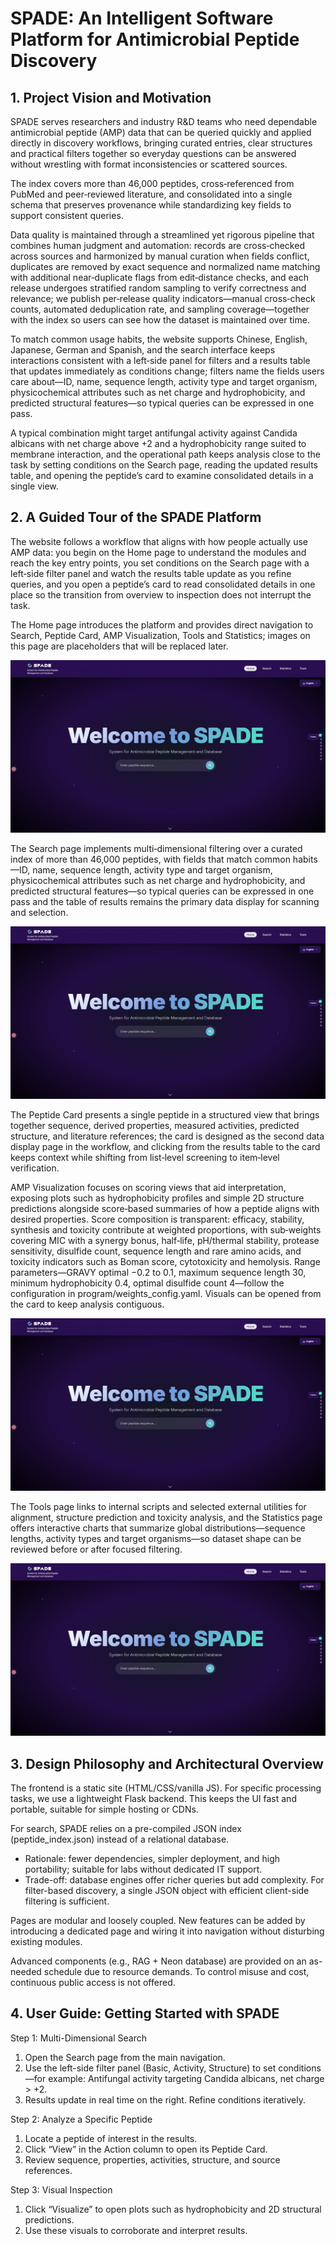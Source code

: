 # SPADE: An Intelligent Software Platform for Antimicrobial Peptide Discovery

## 1. Project Vision and Motivation

SPADE serves researchers and industry R&D teams who need dependable antimicrobial peptide (AMP) data that can be queried quickly and applied directly in discovery workflows, bringing curated entries, clear structures and practical filters together so everyday questions can be answered without wrestling with format inconsistencies or scattered sources.

The index covers more than 46,000 peptides, cross‑referenced from PubMed and peer‑reviewed literature, and consolidated into a single schema that preserves provenance while standardizing key fields to support consistent queries.

Data quality is maintained through a streamlined yet rigorous pipeline that combines human judgment and automation: records are cross‑checked across sources and harmonized by manual curation when fields conflict, duplicates are removed by exact sequence and normalized name matching with additional near‑duplicate flags from edit‑distance checks, and each release undergoes stratified random sampling to verify correctness and relevance; we publish per‑release quality indicators—manual cross‑check counts, automated deduplication rate, and sampling coverage—together with the index so users can see how the dataset is maintained over time.

To match common usage habits, the website supports Chinese, English, Japanese, German and Spanish, and the search interface keeps interactions consistent with a left‑side panel for filters and a results table that updates immediately as conditions change; filters name the fields users care about—ID, name, sequence length, activity type and target organism, physicochemical attributes such as net charge and hydrophobicity, and predicted structural features—so typical queries can be expressed in one pass.

A typical combination might target antifungal activity against Candida albicans with net charge above +2 and a hydrophobicity range suited to membrane interaction, and the operational path keeps analysis close to the task by setting conditions on the Search page, reading the updated results table, and opening the peptide’s card to examine consolidated details in a single view.

## 2. A Guided Tour of the SPADE Platform

The website follows a workflow that aligns with how people actually use AMP data: you begin on the Home page to understand the modules and reach the key entry points, you set conditions on the Search page with a left‑side filter panel and watch the results table update as you refine queries, and you open a peptide’s card to read consolidated details in one place so the transition from overview to inspection does not interrupt the task.

The Home page introduces the platform and provides direct navigation to Search, Peptide Card, AMP Visualization, Tools and Statistics; images on this page are placeholders that will be replaced later.

![Placeholder: Home Page](source/img/usage/mainpage.jpg "Placeholder: Home Page")

The Search page implements multi‑dimensional filtering over a curated index of more than 46,000 peptides, with fields that match common habits—ID, name, sequence length, activity type and target organism, physicochemical attributes such as net charge and hydrophobicity, and predicted structural features—so typical queries can be expressed in one pass and the table of results remains the primary data display for scanning and selection.

![Placeholder: Search Page](source/img/usage/mainpage.jpg "Placeholder: Search Page")

The Peptide Card presents a single peptide in a structured view that brings together sequence, derived properties, measured activities, predicted structure, and literature references; the card is designed as the second data display page in the workflow, and clicking from the results table to the card keeps context while shifting from list‑level screening to item‑level verification.

AMP Visualization focuses on scoring views that aid interpretation, exposing plots such as hydrophobicity profiles and simple 2D structure predictions alongside score‑based summaries of how a peptide aligns with desired properties. Score composition is transparent: efficacy, stability, synthesis and toxicity contribute at weighted proportions, with sub‑weights covering MIC with a synergy bonus, half‑life, pH/thermal stability, protease sensitivity, disulfide count, sequence length and rare amino acids, and toxicity indicators such as Boman score, cytotoxicity and hemolysis. Range parameters—GRAVY optimal −0.2 to 0.1, maximum sequence length 30, minimum hydrophobicity 0.4, optimal disulfide count 4—follow the configuration in program/weights_config.yaml. Visuals can be opened from the card to keep analysis contiguous.

![Placeholder: Peptide Card + AMP Visualization](source/img/usage/mainpage.jpg "Placeholder: Peptide Card + AMP Visualization")

The Tools page links to internal scripts and selected external utilities for alignment, structure prediction and toxicity analysis, and the Statistics page offers interactive charts that summarize global distributions—sequence lengths, activity types and target organisms—so dataset shape can be reviewed before or after focused filtering.

![Placeholder: Tools Page + Statistics Page](source/img/usage/mainpage.jpg "Placeholder: Tools Page + Statistics Page")

## 3. Design Philosophy and Architectural Overview

The frontend is a static site (HTML/CSS/vanilla JS). For specific processing tasks, we use a lightweight Flask backend. This keeps the UI fast and portable, suitable for simple hosting or CDNs.

For search, SPADE relies on a pre-compiled JSON index (peptide_index.json) instead of a relational database.
- Rationale: fewer dependencies, simpler deployment, and high portability; suitable for labs without dedicated IT support.
- Trade-off: database engines offer richer queries but add complexity. For filter-based discovery, a single JSON object with efficient client-side filtering is sufficient.

Pages are modular and loosely coupled. New features can be added by introducing a dedicated page and wiring it into navigation without disturbing existing modules.

Advanced components (e.g., RAG + Neon database) are provided on an as-needed schedule due to resource demands. To control misuse and cost, continuous public access is not offered.

## 4. User Guide: Getting Started with SPADE

Step 1: Multi-Dimensional Search
1) Open the Search page from the main navigation.
2) Use the left-side filter panel (Basic, Activity, Structure) to set conditions—for example: Antifungal activity targeting Candida albicans, net charge > +2.
3) Results update in real time on the right. Refine conditions iteratively.

Step 2: Analyze a Specific Peptide
1) Locate a peptide of interest in the results.
2) Click “View” in the Action column to open its Peptide Card.
3) Review sequence, properties, activities, structure, and source references.

Step 3: Visual Inspection
1) Click “Visualize” to open plots such as hydrophobicity and 2D structural predictions.
2) Use these visuals to corroborate and interpret results.

